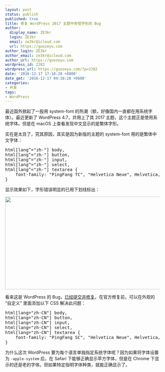 ```yaml
---
layout: post
status: publish
published: true
title: 修复 WordPress 2017 主题中奇怪字形的 Bug
author:
  display_name: ZE3kr
  login: ZE3kr
  email: ze3kr@icloud.com
  url: https://guozeyu.com
author_login: ZE3kr
author_email: ze3kr@icloud.com
author_url: https://guozeyu.com
wordpress_id: 2282
wordpress_url: https://guozeyu.com/?p=2282
date: '2016-12-17 17:18:28 +0800'
date_gmt: '2016-12-17 09:18:28 +0800'
categories:
- 开发
tags:
- WordPress
---
```

<p>最近国外掀起了一股用 system-font 的热潮（额，好像国内一直都在用系统字体）。最近更新了 WordPress 4.7，并用上了其 2017 主题，这个主题正是使用系统字体。但是在 macOS 上查看发现中文显示的是繁体字形。</p>
<p>实在是太丑了，究其原因，其实是因为新版的主题的 system-font 用的是繁体中文字体：</p>
<p><!--more--></p>
<pre class="lang:css decode:true" title="WordPress 2017 主题中的 CSS 片段">html[lang^="zh-"] body,
html[lang^="zh-"] button,
html[lang^="zh-"] input,
html[lang^="zh-"] select,
html[lang^="zh-"] textarea {
	font-family: "PingFang TC", "Helvetica Neue", Helvetica, STHeitiTC-Light, Arial, sans-serif;
}</pre>
<p>显示效果如下，字形错误明显的已用下划线标出：</p>
<p><img class="aligncenter size-large wp-image-2284" src="https://cdn.landcement.com/sites/2/2016/12/Screenshot-2016-12-17-16.46.42-1600x688.png" alt="" width="700" height="301" /></p>
<p>看来这是 WordPress 的 Bug，<a href="https://core.trac.wordpress.org/changeset/39942" target="_blank">已经提交并修复</a>。在官方修复前，可以在外观的 “自定义” 里面添加以下 CSS 解决此问题：</p>
<pre class="lang:css decode:true">html[lang="zh-CN"] body,
html[lang="zh-CN"] button,
html[lang="zh-CN"] input,
html[lang="zh-CN"] select,
html[lang="zh-CN"] textarea {
    font-family: "PingFang SC", "Helvetica Neue", Helvetica, STHeitiSC-Light, Arial, sans-serif
}</pre>
<p>为什么这次 WordPress 要为每个语言单独指定系统字体呢？因为如果将字体设置为 <code>-apple-system</code> 后，在 Safari 下能够正确显示苹方字体，但是在 Chrome 下显示的还是老的字体。但如果特定指明字体种类，就能正确显示了。</p>
